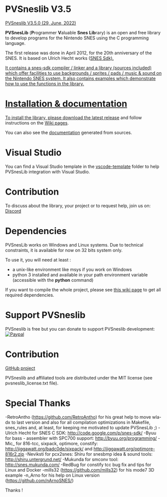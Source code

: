 # PVSneslib V3.5 #

[PVSneslib V3.5.0 (29, June, 2022) ](http://www.portabledev.com/jeux/supernes/pvsneslib/)

**PVSnesLib** (**P**rogrammer **V**aluable **Snes** **Lib**rary) is an open and free library to develop programs for the Nintendo SNES using the C programming language.

The first release was done in April 2012, for the 20th anniversary of the SNES. It is based on Ulrich Hecht works (<a href="http://code.google.com/p/snes-sdk/">SNES Sdk).

It contains a snes-sdk compiler / linker and a library (sources included) which offer facilities to use backgrounds / sprites / pads / music & sound on the Nintendo SNES system. 
It also contains examples which demonstrate how to use the functions in the library.  

# Installation & documentation #

To install the library, please download the latest [release](https://github.com/alekmaul/pvsneslib/releases/latest) and follow instructions on the [Wiki pages](https://github.com/alekmaul/pvsneslib/wiki).

You can also see the [documentation](http://www.portabledev.com/pvsneslib/doc) generated from sources.

# Visual Studio #

You can find a Visual Studio template in the [vscode-template](https://github.com/alekmaul/pvsneslib/tree/master/vscode-template) folder to help PVSnesLib integration with Visual Studio.

# Contribution #

To discuss about the library, your project or to request help, join us on:
[Discord](https://discord.gg/DzEFnhB)

# Dependencies #

PVSnesLib works on Windows and Linux systems.
Due to technical constraints, it is available for now on 32 bits system only.

To use it, you will need at least :

- a unix-like environment like msys if you work on Windows
- python 3 installed and available in your path environment variable (accessible with the **python** command)

If you want to compile the whole project, please see [this wiki page](https://github.com/alekmaul/pvsneslib/wiki/Compiling-from-sources) to get all required dependencies.

# Support PVSneslib #

PVSneslib is free but you can donate to support PVSneslib development:<br>
[![Paypal](https://www.paypalobjects.com/fr_FR/FR/i/btn/x-click-but04.gif)](https://www.paypal.com/cgi-bin/webscr?cmd=_s-xclick&hosted_button_id=Y5USKF23DQVLC)


# Contribution #

[GitHub project](https://github.com/alekmaul/pvsneslib)

PVSneslib and affiliated tools are distributed under the MIT license (see pvsneslib_license.txt file).

# Special Thanks #

-RetroAntho (https://github.com/RetroAntho) for his great help to move wla-dx to last version
   and also for all compilation optimizations in Makefile, snes_rules
   and, at least, for keeping me motivated to update PVSnesLib ;)
-Ulrich Hecht for SNES C SDK: http://code.google.com/p/snes-sdk/
-Byuu for bass - assembler with SPC700 support: http://byuu.org/programming/
-Mic_ for 816-tcc, sixpack, optimore, constify: http://jiggawatt.org/badc0de/sixpack/ and 
    http://jiggawatt.org/optimore-816r2.zip
-Neviksti for pcx2snes: <no URL>
  Shiru for snesbmp idea & sound tools: http://shiru.untergrund.net/
-Mukunda for smconv tool: http://snes.mukunda.com/
-RedBug for constify tcc bug fix and tips for Linux and Docker
-mills32 (https://github.com/mills32) for his mode7 3D example
-n_Arno for his help on Linux version (https://github.com/nArnoSNES/)
  
Thanks !
